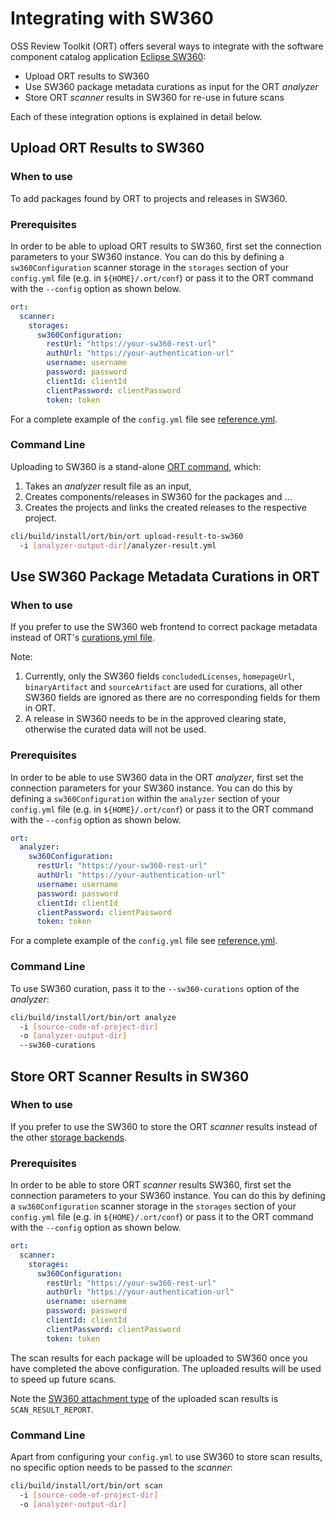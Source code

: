 # Integrating with SW360

OSS Review Toolkit (ORT) offers several ways to integrate with the software component catalog application
[Eclipse SW360][sw360]:

- Upload ORT results to SW360
- Use SW360 package metadata curations as input for the ORT _analyzer_
- Store ORT _scanner_ results in SW360 for re-use in future scans

Each of these integration options is explained in detail below.

## Upload ORT Results to SW360

### When to use

To add packages found by ORT to projects and releases in SW360.

### Prerequisites

In order to be able to upload ORT results to SW360, first set the connection parameters to your SW360 instance.
You can do this by defining a `sw360Configuration` scanner storage in the `storages` section of your `config.yml` file
(e.g. in `${HOME}/.ort/conf`) or pass it to the ORT command with the `--config` option as shown below.

```yaml
ort:
  scanner:
    storages:
      sw360Configuration:
        restUrl: "https://your-sw360-rest-url"
        authUrl: "https://your-authentication-url"
        username: username
        password: password
        clientId: clientId
        clientPassword: clientPassword
        token: token
```

For a complete example of the `config.yml` file see [reference.yml](../model/src/main/resources/reference.yml).

### Command Line

Uploading to SW360 is a stand-alone [ORT command](../cli/src/main/kotlin/commands/UploadResultToSw360Command.kt), which:

1. Takes an _analyzer_ result file as an input,
2. Creates components/releases in SW360 for the packages and ...
3. Creates the projects and links the created releases to the respective project.

```bash
cli/build/install/ort/bin/ort upload-result-to-sw360
  -i [analyzer-output-dir]/analyzer-result.yml
```

## Use SW360 Package Metadata Curations in ORT

### When to use

If you prefer to use the SW360 web frontend to correct package metadata instead of ORT's
[curations.yml file](config-file-curations-yml.md).

Note:

1. Currently, only the SW360 fields `concludedLicenses`, `homepageUrl`, `binaryArtifact` and `sourceArtifact` are used
   for curations, all other SW360 fields are ignored as there are no corresponding fields for them in ORT.
2. A release in SW360 needs to be in the approved clearing state, otherwise the curated data will not be used.

### Prerequisites

In order to be able to use SW360 data in the ORT _analyzer_, first set the connection parameters for your SW360
instance. You can do this by defining a `sw360Configuration` within the `analyzer` section of your `config.yml` file
(e.g. in `${HOME}/.ort/conf`) or pass it to the ORT command with the `--config` option as shown below.

```yaml
ort:
  analyzer:
    sw360Configuration:
      restUrl: "https://your-sw360-rest-url"
      authUrl: "https://your-authentication-url"
      username: username
      password: password
      clientId: clientId
      clientPassword: clientPassword
      token: token
```

For a complete example of the `config.yml` file see [reference.yml](../model/src/main/resources/reference.yml).

### Command Line

To use SW360 curation, pass it to the `--sw360-curations` option of the _analyzer_:

```bash
cli/build/install/ort/bin/ort analyze
  -i [source-code-of-project-dir]
  -o [analyzer-output-dir]
  --sw360-curations
```

## Store ORT Scanner Results in SW360

### When to use

If you prefer to use the SW360 to store the ORT _scanner_ results instead of the other
[storage backends][ort-storage-backends].

### Prerequisites

In order to be able to store ORT _scanner_ results SW360, first set the connection parameters to your SW360 instance.
You can do this by defining a `sw360Configuration` scanner storage in the `storages` section of your `config.yml` file
(e.g. in `${HOME}/.ort/conf`) or pass it to the ORT command with the `--config` option as shown below.

```yaml
ort:
  scanner:
    storages:
      sw360Configuration:
        restUrl: "https://your-sw360-rest-url"
        authUrl: "https://your-authentication-url"
        username: username
        password: password
        clientId: clientId
        clientPassword: clientPassword
        token: token
```

The scan results for each package will be uploaded to SW360 once you have completed the above configuration. The
uploaded results will be used to speed up future scans.

Note the [SW360 attachment type][sw360-attachment-type] of the uploaded scan results is `SCAN_RESULT_REPORT`.

### Command Line

Apart from configuring your `config.yml` to use SW360 to store scan results, no specific option needs to be passed to
the _scanner_:

```bash
cli/build/install/ort/bin/ort scan 
  -i [source-code-of-project-dir]
  -o [analyzer-output-dir]
```

[ort-storage-backends]: https://github.com/oss-review-toolkit/ort#storage-backends
[sw360]: https://github.com/eclipse/sw360
[sw360-attachment-type]: https://github.com/eclipse/sw360/blob/master/clients/client/src/main/java/org/eclipse/sw360/clients/rest/resource/attachments/SW360AttachmentType.java
